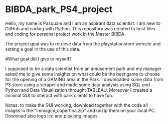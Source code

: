 # BIBDA_park_PS4_project
Hello, my name is Pasquale and I am an aspirant data scientist. I am new to GitHub and coding with Python.
This repository was created to host files and coding for personal project work in the Master BIBDA 

The project goal was to retrieve data from the playstationstore website and setting a goal in the use of this data.

#What  goal did I give to myself?

I supposed to be a data scientist from an amusement park and my manager asked me to give some insights on what could be the best game to choose for the opening of a GAMING area in the Park.
I downloaded some data from PS store using a scraper and made some data analysis using SQL and Python and Data Visualization throught TABLEAU. Moreover I created a minimal GUI to interact with park clients to have fun.


Notes: to make the GUI working, download together with the code all images in the "Immagini_copertina.zip" and unzip them on your local PC. Download also logo.ico and play.png images.


